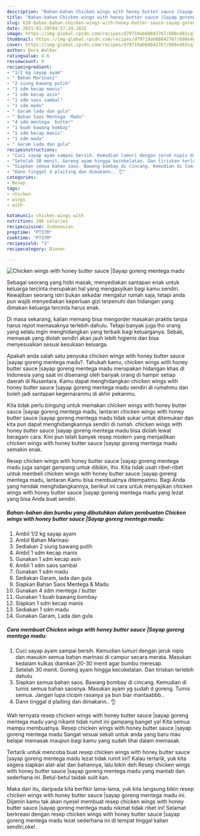 ```yaml
---
description: "Bahan-bahan Chicken wings with honey butter sauce |Sayap goreng mentega madu Sederhana Untuk Jualan"
title: "Bahan-bahan Chicken wings with honey butter sauce |Sayap goreng mentega madu Sederhana Untuk Jualan"
slug: 610-bahan-bahan-chicken-wings-with-honey-butter-sauce-sayap-goreng-mentega-madu-sederhana-untuk-jualan
date: 2021-01-29T04:57:24.103Z
image: https://img-global.cpcdn.com/recipes/d79719ab68842767/680x482cq70/chicken-wings-with-honey-butter-sauce-sayap-goreng-mentega-madu-foto-resep-utama.jpg
thumbnail: https://img-global.cpcdn.com/recipes/d79719ab68842767/680x482cq70/chicken-wings-with-honey-butter-sauce-sayap-goreng-mentega-madu-foto-resep-utama.jpg
cover: https://img-global.cpcdn.com/recipes/d79719ab68842767/680x482cq70/chicken-wings-with-honey-butter-sauce-sayap-goreng-mentega-madu-foto-resep-utama.jpg
author: Dora Walker
ratingvalue: 4.6
reviewcount: 9
recipeingredient:
- "1/2 kg sayap ayam"
- " Bahan Marinasi"
- "2 siung bawang putih"
- "1 sdm kecap manis"
- "1 sdm kecap asin"
- "1 sdm saos sambal"
- "1 sdm madu"
- " Garam lada dan gula"
- " Bahan Saos Mentega  Madu"
- "4 sdm mentega  butter"
- "1 buah bawang bombay"
- "1 sdm kecap manis"
- "1 sdm madu"
- " Garam Lada dan gula"
recipeinstructions:
- "Cuci sayap ayam sampai bersih. Kemudian lumuri dengan jeruk nipis dan masukin semua bahan marinasi di campur secara merata. Masukan kedalam kulkas diamkan 20-30 menit agar bumbu meresap."
- "Setelah 30 menit. Goreng ayam hingga kecokelatan. Dan tiriskan terlebih dahulu"
- "Siapkan semua bahan saos. Bawang bombay di cincang. Kemudian di tumis semua bahan saosnya. Masukan ayam yg sudah d goreng. Tumis semua. Jangan lupa cicipin rasanya ya bun biar mantaabbb.."
- "Dann tinggal d plaiting dan dimakann.. 👌"
categories:
- Resep
tags:
- chicken
- wings
- with

katakunci: chicken wings with 
nutrition: 286 calories
recipecuisine: Indonesian
preptime: "PT37M"
cooktime: "PT37M"
recipeyield: "2"
recipecategory: Dinner

---
```



![Chicken wings with honey butter sauce |Sayap goreng mentega madu](https://img-global.cpcdn.com/recipes/d79719ab68842767/680x482cq70/chicken-wings-with-honey-butter-sauce-sayap-goreng-mentega-madu-foto-resep-utama.jpg)

Sebagai seorang yang hobi masak, menyediakan santapan enak untuk keluarga tercinta merupakan hal yang mengasyikan bagi kamu sendiri. Kewajiban seorang istri bukan sekadar mengatur rumah saja, tetapi anda pun wajib menyediakan keperluan gizi terpenuhi dan hidangan yang dimakan keluarga tercinta harus enak.

Di masa  sekarang, kalian memang bisa mengorder masakan praktis tanpa harus repot memasaknya terlebih dahulu. Tetapi banyak juga lho orang yang selalu ingin menghidangkan yang terbaik bagi keluarganya. Sebab, memasak yang diolah sendiri akan jauh lebih higienis dan bisa menyesuaikan sesuai kesukaan keluarga. 



Apakah anda salah satu penyuka chicken wings with honey butter sauce |sayap goreng mentega madu?. Tahukah kamu, chicken wings with honey butter sauce |sayap goreng mentega madu merupakan hidangan khas di Indonesia yang saat ini disenangi oleh banyak orang di hampir setiap daerah di Nusantara. Kamu dapat menghidangkan chicken wings with honey butter sauce |sayap goreng mentega madu sendiri di rumahmu dan boleh jadi santapan kegemaranmu di akhir pekanmu.

Kita tidak perlu bingung untuk memakan chicken wings with honey butter sauce |sayap goreng mentega madu, lantaran chicken wings with honey butter sauce |sayap goreng mentega madu tidak sukar untuk ditemukan dan kita pun dapat menghidangkannya sendiri di rumah. chicken wings with honey butter sauce |sayap goreng mentega madu bisa diolah lewat beragam cara. Kini pun telah banyak resep modern yang menjadikan chicken wings with honey butter sauce |sayap goreng mentega madu semakin enak.

Resep chicken wings with honey butter sauce |sayap goreng mentega madu juga sangat gampang untuk dibikin, lho. Kita tidak usah ribet-ribet untuk membeli chicken wings with honey butter sauce |sayap goreng mentega madu, lantaran Kamu bisa membuatnya ditempatmu. Bagi Anda yang hendak menghidangkannya, berikut ini cara untuk menyajikan chicken wings with honey butter sauce |sayap goreng mentega madu yang lezat yang bisa Anda buat sendiri.

<!--inarticleads1-->

##### Bahan-bahan dan bumbu yang dibutuhkan dalam pembuatan Chicken wings with honey butter sauce |Sayap goreng mentega madu:

1. Ambil 1/2 kg sayap ayam
1. Ambil  Bahan Marinasi
1. Sediakan 2 siung bawang putih
1. Ambil 1 sdm kecap manis
1. Gunakan 1 sdm kecap asin
1. Ambil 1 sdm saos sambal
1. Gunakan 1 sdm madu
1. Sediakan  Garam, lada dan gula
1. Siapkan  Bahan Saos Mentega &amp; Madu
1. Gunakan 4 sdm mentega / butter
1. Gunakan 1 buah bawang bombay
1. Siapkan 1 sdm kecap manis
1. Sediakan 1 sdm madu
1. Gunakan  Garam, Lada dan gula




<!--inarticleads2-->

##### Cara membuat Chicken wings with honey butter sauce |Sayap goreng mentega madu:

1. Cuci sayap ayam sampai bersih. Kemudian lumuri dengan jeruk nipis dan masukin semua bahan marinasi di campur secara merata. Masukan kedalam kulkas diamkan 20-30 menit agar bumbu meresap.
1. Setelah 30 menit. Goreng ayam hingga kecokelatan. Dan tiriskan terlebih dahulu
1. Siapkan semua bahan saos. Bawang bombay di cincang. Kemudian di tumis semua bahan saosnya. Masukan ayam yg sudah d goreng. Tumis semua. Jangan lupa cicipin rasanya ya bun biar mantaabbb..
1. Dann tinggal d plaiting dan dimakann.. 👌




Wah ternyata resep chicken wings with honey butter sauce |sayap goreng mentega madu yang nikamt tidak rumit ini gampang banget ya! Kita semua mampu membuatnya. Resep chicken wings with honey butter sauce |sayap goreng mentega madu Sangat sesuai sekali untuk anda yang baru mau belajar memasak maupun bagi kamu yang sudah lihai dalam memasak.

Tertarik untuk mencoba buat resep chicken wings with honey butter sauce |sayap goreng mentega madu lezat tidak rumit ini? Kalau tertarik, yuk kita segera siapkan alat-alat dan bahannya, lalu bikin deh Resep chicken wings with honey butter sauce |sayap goreng mentega madu yang mantab dan sederhana ini. Betul-betul taidak sulit kan. 

Maka dari itu, daripada kita berfikir lama-lama, yuk kita langsung bikin resep chicken wings with honey butter sauce |sayap goreng mentega madu ini. Dijamin kamu tak akan nyesel membuat resep chicken wings with honey butter sauce |sayap goreng mentega madu nikmat tidak ribet ini! Selamat berkreasi dengan resep chicken wings with honey butter sauce |sayap goreng mentega madu lezat sederhana ini di tempat tinggal kalian sendiri,oke!.

